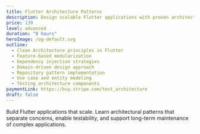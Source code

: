 ```yaml
---
title: Flutter Architecture Patterns
description: Design scalable Flutter applications with proven architecture patterns. Learn Clean Architecture, MVVM, and modularization strategies for large codebases.
price: 139
level: advanced
duration: "8 hours"
heroImage: /og-default.svg
outline:
  - Clean Architecture principles in Flutter
  - Feature-based modularization
  - Dependency injection strategies
  - Domain-driven design approach
  - Repository pattern implementation
  - Use case and entity modeling
  - Testing architecture components
paymentLink: https://buy.stripe.com/test_architecture
draft: false
---
```


Build Flutter applications that scale. Learn architectural patterns that separate concerns, enable testability, and support long-term maintenance of complex applications.